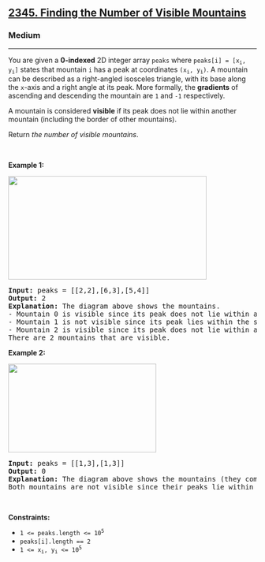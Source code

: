 <h2><a href="https://leetcode.com/problems/finding-the-number-of-visible-mountains/">2345. Finding the Number of Visible Mountains</a></h2><h3>Medium</h3><hr><div><p><font papago-translate="cached" papago-id="0">You are given a <strong papago-id="0-1">0-indexed</strong> 2D integer array </font><code>peaks</code><font papago-translate="translated" papago-id="1"> where </font><code>peaks[i] = [x<sub>i</sub>, y<sub>i</sub>]</code><font papago-translate="translated" papago-id="2"> states that mountain </font><code>i</code><font papago-translate="translated" papago-id="3"> has a peak at coordinates </font><code>(x<sub>i</sub>, y<sub>i</sub>)</code><font papago-translate="translated" papago-id="4">. A mountain can be described as a right-angled isosceles triangle, with its base along the </font><code>x</code><font papago-translate="cached" papago-id="5">-axis and a right angle at its peak. More formally, the <strong papago-id="5-1">gradients</strong> of ascending and descending the mountain are </font><code>1</code><font papago-translate="translated" papago-id="6"> and </font><code>-1</code><font papago-translate="translated" papago-id="7"> respectively.</font></p>

<p papago-id="0" papago-translate="cached">A mountain is considered <strong papago-id="0-1">visible</strong> if its peak does not lie within another mountain (including the border of other mountains).</p>

<p papago-id="1" papago-translate="cached">Return <em papago-id="1-1">the number of visible mountains</em>.</p>

<p>&nbsp;</p>
<p><strong papago-id="0" papago-translate="translated">Example 1:</strong></p>
<img alt="" src="https://assets.leetcode.com/uploads/2022/07/19/ex1.png" style="width: 402px; height: 210px;">
<pre papago-id="11" papago-translate="cached"><strong papago-id="11-0">Input:</strong> peaks = [[2,2],[6,3],[5,4]]
<strong papago-id="11-2">Output:</strong> 2
<strong papago-id="11-4">Explanation:</strong> The diagram above shows the mountains.
- Mountain 0 is visible since its peak does not lie within another mountain or its sides.
- Mountain 1 is not visible since its peak lies within the side of mountain 2.
- Mountain 2 is visible since its peak does not lie within another mountain or its sides.
There are 2 mountains that are visible.</pre>

<p><strong papago-id="12" papago-translate="translated">Example 2:</strong></p>
<img alt="" src="https://assets.leetcode.com/uploads/2022/07/19/ex2new1.png" style="width: 300px; height: 180px;">
<pre papago-id="13" papago-translate="cached"><strong papago-id="13-0">Input:</strong> peaks = [[1,3],[1,3]]
<strong papago-id="13-2">Output:</strong> 0
<strong papago-id="13-4">Explanation:</strong> The diagram above shows the mountains (they completely overlap).
Both mountains are not visible since their peaks lie within each other.
</pre>

<p>&nbsp;</p>
<p><strong papago-id="0" papago-translate="translated">Constraints:</strong></p>

<ul>
	<li><code>1 &lt;= peaks.length &lt;= 10<sup>5</sup></code></li>
	<li><code>peaks[i].length == 2</code></li>
	<li><code>1 &lt;= x<sub>i</sub>, y<sub>i</sub> &lt;= 10<sup>5</sup></code></li>
</ul>
</div>